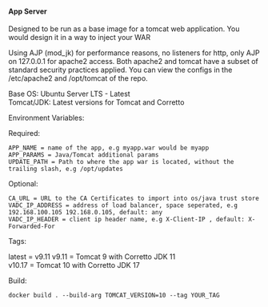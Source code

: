 #### App Server  
Designed to be run as a base image for a tomcat web application.  You would design it in a way to inject your WAR      
    
Using AJP (mod_jk) for performance reasons, no listeners for http, only AJP on 127.0.0.1 for apache2 access. Both apache2 and tomcat have a subset of standard security practices applied. You can view the configs in the /etc/apache2 and /opt/tomcat of the repo.
    
Base OS: Ubuntu Server LTS - Latest    
Tomcat/JDK: Latest versions for Tomcat and Corretto    
    
Environment Variables:    
    
Required:    
````
APP_NAME = name of the app, e.g myapp.war would be myapp
APP_PARAMS = Java/Tomcat additional params
UPDATE_PATH = Path to where the app war is located, without the trailing slash, e.g /opt/updates
````
    
Optional:    
````
CA_URL = URL to the CA Certificates to import into os/java trust store
VADC_IP_ADDRESS = address of load balancer, space seperated, e.g 192.168.100.105 192.168.0.105, default: any
VADC_IP_HEADER = client ip header name, e.g X-Client-IP , default: X-Forwarded-For
````
Tags:
    
latest = v9.11
v9.11 = Tomcat 9 with Corretto JDK 11    
v10.17 = Tomcat 10 with Corretto JDK 17    
    
Build:  
````
docker build . --build-arg TOMCAT_VERSION=10 --tag YOUR_TAG
````
    

